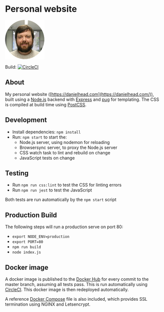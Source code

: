 # Personal website

![me](public/images/me_128wr.png)

Build: [![CircleCI](https://circleci.com/gh/danhead/personal-site/tree/master.svg?style=svg)](https://circleci.com/gh/danhead/personal-site/tree/master)

## About

My personal website ([https://danielhead.com](https://danielhead.com/)), built using
a [Node.js](https://nodejs.org/) backend with [Express](https://expressjs.com/)
and [pug](https://pugjs.org/api/getting-started.html) for templating. The CSS is
compiled at build time using [PostCSS](http://postcss.org/).

## Development

* Install dependencies: `npm install`
* Run: `npm start` to start the:
  * Node.js server, using nodemon for reloading
  * Browsersync server, to proxy the Node.js server
  * CSS watch task to lint and rebuild on change
  * JavaScript tests on change

## Testing

* Run `npm run css:lint` to test the CSS for linting errors
* Run `npm run jest` to test the JavaScript

Both tests are run automatically by the `npm start` script

## Production Build

The following steps will run a production serve on port 80:

* `export NODE_ENV=production`
* `export PORT=80`
* `npm run build`
* `node index.js`

## Docker image

A docker image is published to the [Docker Hub](https://hub.docker.com/r/suburbanme/personal-site/)
for every commit to the master branch, assuming all tests pass. This is run
automatically using [CircleCI](https://circleci.com/gh/danhead/personal-site/).
This docker image is then redeployed automatically.

A reference [Docker Compose](docker-compose.yml) file is also included, which
provides SSL termination using NGINX and Letsencrypt.
